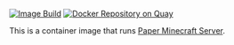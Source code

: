 [![Image Build](https://github.com/jdcasey/mineserv/actions/workflows/build-image.yml/badge.svg)](https://github.com/jdcasey/mineserv/actions/workflows/build-image.yml) [![Docker Repository on Quay](https://quay.io/repository/jdcasey/mineserv/status "Docker Repository on Quay")](https://quay.io/repository/jdcasey/mineserv)

This is a container image that runs [Paper Minecraft Server](https://papermc.io/).
